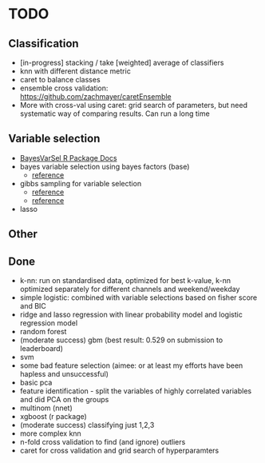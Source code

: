 # TODO

## Classification

* [in-progress] stacking / take [weighted] average of classifiers
* knn with different distance metric
* caret to balance classes
* ensemble cross validation: https://github.com/zachmayer/caretEnsemble
* More with cross-val using caret: grid search of parameters, but need systematic way of comparing results. Can run a long time

## Variable selection

* [BayesVarSel R Package Docs](https://cran.r-project.org/web/packages/BayesVarSel/BayesVarSel.pdf)
* bayes variable selection using bayes factors (base)
    * [reference](https://projecteuclid.org/download/pdf_1/euclid.ba/1340370391)
* gibbs sampling for variable selection
    * [reference](http://www.cs.berkeley.edu/~russell/classes/cs294/f05/papers/george+mcculloch-1993.pdf)
    * [reference](http://citeseerx.ist.psu.edu/viewdoc/download?doi=10.1.1.57.4258&rep=rep1&type=pdf)
* lasso

## Other

## Done

* k-nn: run on standardised data, optimized for best k-value, k-nn optimized separately for different channels and weekend/weekday
* simple logistic: combined with variable selections based on fisher score and BIC
* ridge and lasso regression with linear probability model and logistic regression model 
* random forest
* (moderate success) gbm (best result: 0.529 on submission to leaderboard)
* svm
* some bad feature selection (aimee: or at least my efforts have been hapless and unsuccessful)
* basic pca
* feature identification - split the variables of highly correlated variables and did PCA on the groups
* multinom (nnet)
* xgboost (r package)
* (moderate success) classifying just 1,2,3
* more complex knn
* n-fold cross validation to find (and ignore) outliers
* caret for cross validation and grid search of hyperparamters
